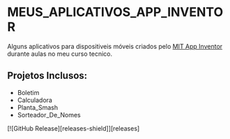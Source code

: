 # MEUS_APLICATIVOS_APP_INVENTOR
Alguns aplicativos para dispositiveis móveis criados pelo <a href="https://appinventor.mit.edu/">MIT App Inventor</a> durante aulas no meu curso tecnico.

## Projetos Inclusos:
* Boletim
* Calculadora
* Planta_Smash
* Sorteador_De_Nomes

[![GitHub Release][releases-shield]][releases] 
